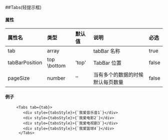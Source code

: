 ##Tabs(轻提示框)

#### 属性

| 属性名         | 类型        | 默认值 | 说明                             | 必选  |
| :------------- | :---------- | :----- | :------------------------------- | :---- |
| tab            | array       |        | tabBar 名称                      | true  |
| tabBarPosition | top \bottom | 'top'  | TabBar 位置                      | false |
| pageSize       | number      | ''     | 当有多个的数据的时候默认每页数量 | false |

#### 例子

```
     <Tabs tab={tab}>
        <div style={tabsStyle}>{`我爱音乐音1`}</div>
        <div style={tabsStyle}>{`我爱电影2`}</div>
        <div style={tabsStyle}>{`我爱电视剧3`}</div>
        <div style={tabsStyle}>{`我爱篮球4`}</div>
      </Tabs>
```
